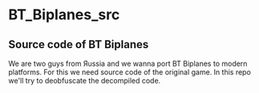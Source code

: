 # BT_Biplanes_src
## Source code of BT Biplanes

We are two guys from Яussia and we wanna port BT Biplanes to modern platforms. For this we need source code of the original game. In this repo we'll try to deobfuscate the decompiled code.

